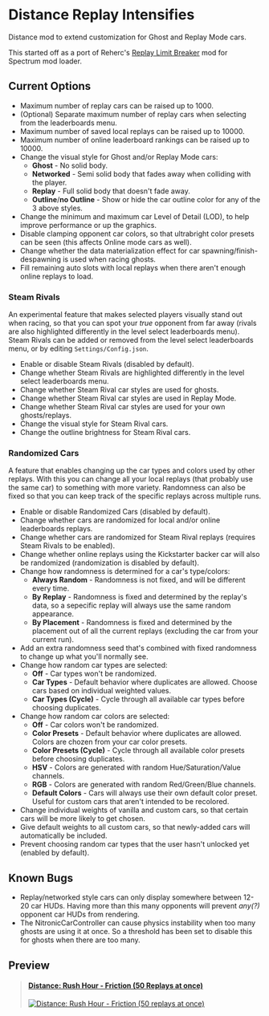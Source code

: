 # Distance Replay Intensifies

Distance mod to extend customization for Ghost and Replay Mode cars.

This started off as a port of Reherc's [Replay Limit Breaker](https://github.com/REHERC/Replay-Limit-Breaker) mod for Spectrum mod loader.

## Current Options

* Maximum number of replay cars can be raised up to 1000.
* (Optional) Separate maximum number of replay cars when selecting from the leaderboards menu.
* Maximum number of saved local replays can be raised up to 10000.
* Maximum number of online leaderboard rankings can be raised up to 10000.
* Change the visual style for Ghost and/or Replay Mode cars:
    * **Ghost** - No solid body.
    * **Networked** - Semi solid body that fades away when colliding with the player.
    * **Replay** - Full solid body that doesn't fade away.
    * **Outline**/**no Outline** - Show or hide the car outline color for any of the 3 above styles.
* Change the minimum and maximum car Level of Detail (LOD), to help improve performance or up the graphics.
* Disable clamping opponent car colors, so that ultrabright color presets can be seen (this affects Online mode cars as well).
* Change whether the data materialization effect for car spawning/finish-despawning is used when racing ghosts.
* Fill remaining auto slots with local replays when there aren't enough online replays to load.

### Steam Rivals

An experimental feature that makes selected players visually stand out when racing, so that you can spot your *true* opponent from far away (rivals are also highlighted differently in the level select leaderboards menu). Steam Rivals can be added or removed from the level select leaderboards menu, or by editing `Settings/Config.json`.

* Enable or disable Steam Rivals (disabled by default).
* Change whether Steam Rivals are highlighted differently in the level select leaderboards menu.
* Change whether Steam Rival car styles are used for ghosts.
* Change whether Steam Rival car styles are used in Replay Mode.
* Change whether Steam Rival car styles are used for your own ghosts/replays.
* Change the visual style for Steam Rival cars.
* Change the outline brightness for Steam Rival cars.

### Randomized Cars

A feature that enables changing up the car types and colors used by other replays. With this you can change all your local replays (that probably use the same car) to something with more variety. Randomness can also be fixed so that you can keep track of the specific replays across multiple runs.

* Enable or disable Randomized Cars (disabled by default).
* Change whether cars are randomized for local and/or online leaderboards replays.
* Change whether cars are randomized for Steam Rival replays (requires Steam Rivals to be enabled).
* Change whether online replays using the Kickstarter backer car will also be randomized (randomization is disabled by default).
* Change how randomness is determined for a car's type/colors:
    * **Always Random** - Randomness is not fixed, and will be different every time.
    * **By Replay** - Randomness is fixed and determined by the replay's data, so a sepecific replay will always use the same random appearance.
    * **By Placement** - Randomness is fixed and determined by the placement out of all the current replays (excluding the car from your current run).
* Add an extra randomness seed that's combined with fixed randomness to change up what you'll normally see.
* Change how random car types are selected:
    * **Off** - Car types won't be randomized.
    * **Car Types** - Default behavior where duplicates are allowed. Choose cars based on individual weighted values.
    * **Car Types (Cycle)** - Cycle through all available car types before choosing duplicates.
* Change how random car colors are selected:
    * **Off** - Car colors won't be randomized.
    * **Color Presets** - Default behavior where duplicates are allowed. Colors are chozen from your car color presets.
    * **Color Presets (Cycle)** - Cycle through all available color presets before choosing duplicates.
    * **HSV** - Colors are generated with random Hue/Saturation/Value channels.
    * **RGB** - Colors are generated with random Red/Green/Blue channels.
    * **Default Colors** - Cars will always use their own default color preset. Useful for custom cars that aren't intended to be recolored.
* Change individual weights of vanilla and custom cars, so that certain cars will be more likely to get chosen.
* Give default weights to all custom cars, so that newly-added cars will automatically be included.
* Prevent choosing random car types that the user hasn't unlocked yet (enabled by default).



## Known Bugs

* Replay/networked style cars can only display somewhere between 12-20 car HUDs. Having more than this many opponents will prevent *any(?)* opponent car HUDs from rendering.
* The NitronicCarController can cause physics instability when too many ghosts are using it at once. So a threshold has been set to disable this for ghosts when there are too many.


## Preview

> #### **[Distance: Rush Hour - Friction (50 Replays at once)](https://www.youtube.com/watch?v=tsvFKG1aANU)**
> [![Distance: Rush Hour - Friction (50 replays at once)](https://img.youtube.com/vi/tsvFKG1aANU/0.jpg)](https://www.youtube.com/watch?v=tsvFKG1aANU)

